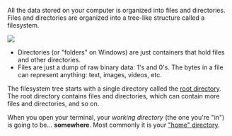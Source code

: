 All the data stored on your computer is organized into files and directories. Files and directories are organized into a tree-like structure called a filesystem.

![](https://storage.googleapis.com/qvault-webapp-dynamic-assets/course_assets/FwcpMrv-1280x563.png)

- Directories (or "folders" on Windows) are just containers that hold files and other directories.
- Files are just a dump of raw binary data: 1's and 0's. The bytes in a file can represent anything: text, images, videos, etc.

The filesystem tree starts with a single directory called the [root directory](https://en.wikipedia.org/wiki/Root_directory). The root directory contains files and directories, which can contain more files and directories, and so on.

When you open your terminal, your _working directory_ (the one you're "in") is going to be... **somewhere**. Most commonly it is your ["home" directory](https://en.wikipedia.org/wiki/Home_directory).